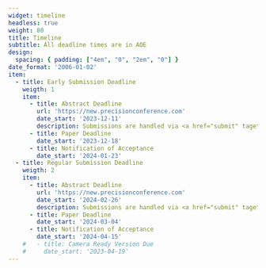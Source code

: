```yaml
---
widget: timeline
headless: true
weight: 80
title: Timeline
subtitle: All deadline times are in AOE
design:
  spacing: { padding: ["4em", "0", "2em", "0"] }
date_format: '2006-01-02'
item:
  - title: Early Submission Deadline
    weigth: 1
    item:
      - title: Abstract Deadline
        url: 'https://new.precisionconference.com'
        date_start: '2023-12-11'
        description: Submissions are handled via <a href="submit" taget="_blank">PCS</a>.
      - title: Paper Deadline
        date_start: '2023-12-18'
      - title: Notification of Acceptance
        date_start: '2024-01-23'
  - title: Regular Submission Deadline
    weigth: 2
    item:
      - title: Abstract Deadline
        url: 'https://new.precisionconference.com'
        date_start: '2024-02-26'
        description: Submissions are handled via <a href="submit" taget="_blank">PCS</a>.
      - title: Paper Deadline
        date_start: '2024-03-04'
      - title: Notification of Acceptance
        date_start: '2024-04-15'
    #   - title: Camera Ready Version Due
    #     date_start: '2023-04-19'
---
```

